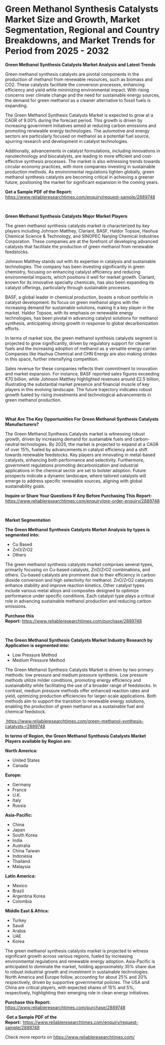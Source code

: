 <p><h1>Green Methanol Synthesis Catalysts Market Size and Growth, Market Segmentation, Regional and Country Breakdowns, and Market Trends for Period from 2025 -  2032</h1></p><p><strong>Green Methanol Synthesis Catalysts Market Analysis and Latest Trends</strong></p>
<p><p>Green methanol synthesis catalysts are pivotal components in the production of methanol from renewable resources, such as biomass and CO2. These catalysts facilitate the conversion processes, enhancing efficiency and yield while minimizing environmental impact. With rising concerns over climate change and the need for sustainable energy sources, the demand for green methanol as a cleaner alternative to fossil fuels is expanding.</p><p>The Green Methanol Synthesis Catalysts Market is expected to grow at a CAGR of 9.00% during the forecast period. This growth is driven by increasing government initiatives aimed at reducing carbon emissions and promoting renewable energy technologies. The automotive and energy sectors are particularly focused on methanol as a potential fuel source, spurring research and development in catalyst technologies. </p><p>Additionally, advancements in catalyst formulations, including innovations in nanotechnology and biocatalysts, are leading to more efficient and cost-effective synthesis processes. The market is also witnessing trends towards circular economy practices, with more companies investing in sustainable production methods. As environmental regulations tighten globally, green methanol synthesis catalysts are becoming critical in achieving a greener future, positioning the market for significant expansion in the coming years.</p></p>
<p><strong>Get a Sample PDF of the Report:&nbsp;</strong> <a href="https://www.reliableresearchtimes.com/enquiry/request-sample/2889748?utm_campaign=3211&utm_medium=2&utm_source=Github&utm_content=ia&utm_term=14032025&utm_id=green-methanol-synthesis-catalysts">https://www.reliableresearchtimes.com/enquiry/request-sample/2889748</a></p>
<p>&nbsp;</p>
<p><strong>Green Methanol Synthesis Catalysts Major Market Players</strong></p>
<p><p>The green methanol synthesis catalysts market is characterized by key players including Johnson Matthey, Clariant, BASF, Haldor Topsoe, Haohua Chemical Science & Technology, and SINOPEC Nanjing Chemical Industries Corporation. These companies are at the forefront of developing advanced catalysts that facilitate the production of green methanol from renewable feedstocks.</p><p>Johnson Matthey stands out with its expertise in catalysis and sustainable technologies. The company has been investing significantly in green chemistry, focusing on enhancing catalyst efficiency and reducing environmental impacts, which positions it well for market growth. Clariant, known for its innovative specialty chemicals, has also been expanding its catalyst offerings, particularly through sustainable processes.</p><p>BASF, a global leader in chemical production, boasts a robust portfolio in catalyst development. Its focus on green methanol aligns with the increasing demand for sustainable solutions, making it a key player in the market. Haldor Topsoe, with its emphasis on renewable energy technologies, has been pivotal in advancing catalyst solutions for methanol synthesis, anticipating strong growth in response to global decarbonization efforts.</p><p>In terms of market size, the green methanol synthesis catalysts segment is projected to grow significantly, driven by regulatory support for cleaner fuels and the increasing adoption of methanol as a versatile energy carrier. Companies like Haohua Chemical and CHN Energy are also making strides in this space, further intensifying competition.</p><p>Sales revenue for these companies reflects their commitment to innovation and market expansion. For instance, BASF reported sales figures exceeding €70 billion, while Johnson Matthey highlighted revenues around £2.5 billion, illustrating the substantial market presence and financial muscle of key players in this evolving landscape. The future trajectory indicates robust growth fueled by rising investments and technological advancements in green methanol production.</p></p>
<p>&nbsp;</p>
<p><strong>What Are The Key Opportunities For Green Methanol Synthesis Catalysts Manufacturers?</strong></p>
<p><p>The Green Methanol Synthesis Catalysts market is witnessing robust growth, driven by increasing demand for sustainable fuels and carbon-neutral technologies. By 2025, the market is projected to expand at a CAGR of over 15%, fueled by advancements in catalyst efficiency and a shift towards renewable feedstocks. Key players are innovating in metal-based catalysts, enhancing both performance and selectivity. Furthermore, government regulations promoting decarbonization and industrial applications in the chemical sector are set to bolster adoption. Future prospects indicate a dynamic landscape, where tailored catalysts will emerge to address specific renewable sources, aligning with global sustainability goals.</p></p>
<p><strong>Inquire or Share Your Questions If Any Before Purchasing This Report:</strong> <a href="https://www.reliableresearchtimes.com/enquiry/pre-order-enquiry/2889748?utm_campaign=3211&utm_medium=2&utm_source=Github&utm_content=ia&utm_term=14032025&utm_id=green-methanol-synthesis-catalysts">https://www.reliableresearchtimes.com/enquiry/pre-order-enquiry/2889748</a></p>
<p>&nbsp;</p>
<p><strong>Market Segmentation</strong></p>
<p><strong>The Green Methanol Synthesis Catalysts Market Analysis by types is segmented into:</strong></p>
<p><ul><li>Cu Based</li><li>ZnO/ZrO2</li><li>Others</li></ul></p>
<p><p>The green methanol synthesis catalysts market comprises several types, primarily focusing on Cu-based catalysts, ZnO/ZrO2 combinations, and others. Cu-based catalysts are prominent due to their efficiency in carbon dioxide conversion and high selectivity for methanol. ZnO/ZrO2 catalysts enhance stability and improve reaction kinetics. Other catalyst types include various metal alloys and composites designed to optimize performance under specific conditions. Each catalyst type plays a critical role in advancing sustainable methanol production and reducing carbon emissions.</p></p>
<p><strong>Purchase this Report:&nbsp;</strong><a href="https://www.reliableresearchtimes.com/purchase/2889748?utm_campaign=3211&utm_medium=2&utm_source=Github&utm_content=ia&utm_term=14032025&utm_id=green-methanol-synthesis-catalysts">https://www.reliableresearchtimes.com/purchase/2889748</a></p>
<p>&nbsp;</p>
<p><strong>The Green Methanol Synthesis Catalysts Market Industry Research by Application is segmented into:</strong></p>
<p><ul><li>Low Pressure Method</li><li>Medium Pressure Method</li></ul></p>
<p><p>The Green Methanol Synthesis Catalysts Market is driven by two primary methods: low pressure and medium pressure synthesis. Low pressure methods utilize milder conditions, promoting energy efficiency and sustainability while facilitating the use of a broader range of feedstocks. In contrast, medium pressure methods offer enhanced reaction rates and yield, optimizing production efficiencies for larger-scale applications. Both methods aim to support the transition to renewable energy solutions, enabling the production of green methanol as a sustainable fuel and chemical feedstock.</p></p>
<p><a href="https://www.reliableresearchtimes.com/green-methanol-synthesis-catalysts-r2889748?utm_campaign=3211&utm_medium=2&utm_source=Github&utm_content=ia&utm_term=14032025&utm_id=green-methanol-synthesis-catalysts">&nbsp;https://www.reliableresearchtimes.com/green-methanol-synthesis-catalysts-r2889748</a></p>
<p><strong>In terms of Region, the Green Methanol Synthesis Catalysts Market Players available by Region are:</strong></p>
<p>
    <p> <strong> North America: </strong>
        <ul>
            <li>United States</li>
            <li>Canada</li>
        </ul>
        </p> 
    <p> <strong> Europe: </strong>
        <ul>
            <li>Germany</li>
            <li>France</li>
            <li>U.K.</li>
            <li>Italy</li>
            <li>Russia</li>
        </ul>
        </p> 
    <p> <strong> Asia-Pacific: </strong>
        <ul>
            <li>China</li>
            <li>Japan</li>
            <li>South Korea</li>
            <li>India</li>
            <li>Australia</li>
            <li>China Taiwan</li>
            <li>Indonesia</li>
            <li>Thailand</li>
            <li>Malaysia</li>
        </ul>
        </p> 
    <p> <strong> Latin America: </strong>
        <ul>
            <li>Mexico</li>
            <li>Brazil</li>
            <li>Argentina Korea</li>
            <li>Colombia</li>
        </ul>
        </p> 
    <p> <strong> Middle East & Africa: </strong>
        <ul>
            <li>Turkey</li>
            <li>Saudi</li>
            <li>Arabia</li>
            <li>UAE</li>
            <li>Korea</li>
        </ul>
    </p>
    </p>
<p><p>The green methanol synthesis catalysts market is projected to witness significant growth across various regions, fueled by increasing environmental regulations and renewable energy adoption. Asia-Pacific is anticipated to dominate the market, holding approximately 35% share due to robust industrial growth and investment in sustainable technologies. North America and Europe follow, accounting for about 25% and 20% respectively, driven by supportive governmental policies. The USA and China are critical players, with expected shares of 15% and 5%, respectively, highlighting their emerging role in clean energy initiatives.</p></p>
<p><strong>Purchase this Report: </strong><a href="https://www.reliableresearchtimes.com/purchase/2889748?utm_campaign=3211&utm_medium=2&utm_source=Github&utm_content=ia&utm_term=14032025&utm_id=green-methanol-synthesis-catalysts">https://www.reliableresearchtimes.com/purchase/2889748</a></p>
<p>&nbsp;<strong>Get a Sample PDF of the Report:&nbsp;&nbsp;</strong><a href="https://www.reliableresearchtimes.com/enquiry/request-sample/2889748?utm_campaign=3211&utm_medium=2&utm_source=Github&utm_content=ia&utm_term=14032025&utm_id=green-methanol-synthesis-catalysts">https://www.reliableresearchtimes.com/enquiry/request-sample/2889748</a></p>
<p><strong></strong></p>
<p>Check more reports on <a href="https://www.reliableresearchtimes.com/?utm_campaign=3211&utm_medium=2&utm_source=Github&utm_content=ia&utm_term=14032025&utm_id=green-methanol-synthesis-catalysts">https://www.reliableresearchtimes.com/</a></p>
